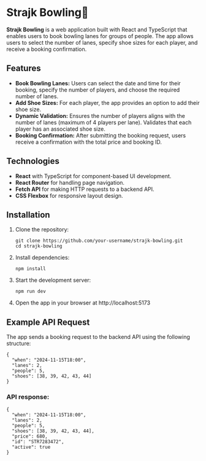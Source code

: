 # Strajk Bowling🎳

**Strajk Bowling** is a web application built with React and TypeScript that enables users to book bowling lanes for groups of people. The app allows users to select the number of lanes, specify shoe sizes for each player, and receive a booking confirmation.
 
## Features
* **Book Bowling Lanes:**
Users can select the date and time for their booking, specify the number of players, and choose the required number of lanes.
* **Add Shoe Sizes:**
For each player, the app provides an option to add their shoe size.
* **Dynamic Validation:**
Ensures the number of players aligns with the number of lanes (maximum of 4 players per lane).
Validates that each player has an associated shoe size.
* **Booking Confirmation:** After submitting the booking request, users receive a confirmation with the total price and booking ID.

## Technologies
* **React** with TypeScript for component-based UI development.
* **React Router** for handling page navigation.
* **Fetch API** for making HTTP requests to a backend API.
* **CSS Flexbox** for responsive layout design.

## Installation
1. Clone the repository:
   ```
   git clone https://github.com/your-username/strajk-bowling.git
   cd strajk-bowling
2. Install dependencies:
   ```
   npm install
3. Start the development server:
   ```
   npm run dev
4. Open the app in your browser at http://localhost:5173
## Example API Request
The app sends a booking request to the backend API using the following structure:
```
{
  "when": "2024-11-15T18:00",
  "lanes": 2,
  "people": 5,
  "shoes": [38, 39, 42, 43, 44]
}
```
### API response:
```
{
  "when": "2024-11-15T18:00",
  "lanes": 2,
  "people": 5,
  "shoes": [38, 39, 42, 43, 44],
  "price": 680,
  "id": "STR7283472",
  "active": true
}
